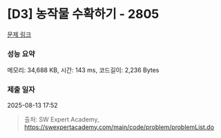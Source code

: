 # [D3] 농작물 수확하기 - 2805 

[문제 링크](https://swexpertacademy.com/main/code/problem/problemDetail.do?contestProbId=AV7GLXqKAWYDFAXB) 

### 성능 요약

메모리: 34,688 KB, 시간: 143 ms, 코드길이: 2,236 Bytes

### 제출 일자

2025-08-13 17:52



> 출처: SW Expert Academy, https://swexpertacademy.com/main/code/problem/problemList.do